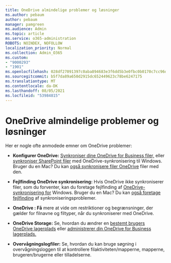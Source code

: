 ```yaml
---
title: OneDrive almindelige problemer og løsninger
ms.author: pebaum
author: pebaum
manager: pamgreen
ms.audience: Admin
ms.topic: article
ms.service: o365-administration
ROBOTS: NOINDEX, NOFOLLOW
localization_priority: Normal
ms.collection: Admin_O365
ms.custom:
- "9000293"
- "1901"
ms.openlocfilehash: 028df27091397c0aba894683e3f6dd5b3e0fbc0b0170c7cc96d4da423dfd3119
ms.sourcegitcommit: b5f7da89a650d2915dc652449623c78be6247175
ms.translationtype: MT
ms.contentlocale: da-DK
ms.lasthandoff: 08/05/2021
ms.locfileid: "53984815"
---
```

# <a name="onedrive-common-issues-and-resolutions"></a>OneDrive almindelige problemer og løsninger

Her er nogle ofte anmodede emner om OneDrive problemer:

- **Konfigurer OneDrive:** [Synkroniser dine OneDrive for Business filer,](https://go.microsoft.com/fwlink/?linkid=533375) eller [synkroniser SharePoint filer](https://go.microsoft.com/fwlink/?linkid=871666) med OneDrive-synkronisering til Windows.  Bruger du en Mac? Du kan [også synkronisere filer OneDrive](https://support.office.com/article/Sync-files-with-the-OneDrive-sync-client-on-Mac-OS-X-d11b9f29-00bb-4172-be39-997da46f913f) filer med den.

- **Fejlfinding OneDrive synkronisering:** Hvis OneDrive ikke synkroniserer filer, som du forventer, kan du foretage fejlfinding af [OneDrive-synkronisering for](https://go.microsoft.com/fwlink/?linkid=866431) Windows. Bruger du en Mac? Du kan [også foretage fejlfinding](https://support.office.com/article/fix-onedrive-sync-problems-on-a-mac-af3012d7-13ec-4ac9-bbb1-ebcd2a0cd756) af synkroniseringsproblemer.
- **OneDrive : Få** mere at [](https://support.office.com/article/Invalid-file-names-and-file-types-in-OneDrive-OneDrive-for-Business-and-SharePoint-64883a5d-228e-48f5-b3d2-eb39e07630fa) vide om restriktioner og begrænsninger, der gælder for filnavne og filtyper, når du synkroniserer med OneDrive.
- **OneDrive Storage:** Se, hvordan du ændrer en [bestemt brugers OneDrive lagerplads](https://docs.microsoft.com/onedrive/change-user-storage) eller [administrerer din OneDrive for Business lagerplads.](https://support.office.com/article/Manage-your-OneDrive-for-Business-storage-31519161-059C-4764-B6F8-F5CD29F7FE68)
- **Overvågningslogfiler:** Se, [](https://docs.microsoft.com/microsoft-365/compliance/search-the-audit-log-in-security-and-compliance#search-the-audit-log) hvordan du kan bruge søgning i overvågningsloggen til at kontrollere filaktiviteten/mapperne, mapperne, brugeren/brugerne eller tilladelserne. 
